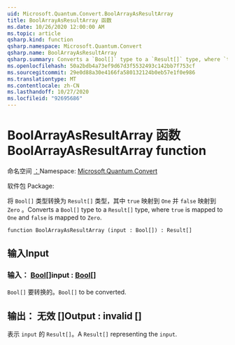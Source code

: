 ```yaml
---
uid: Microsoft.Quantum.Convert.BoolArrayAsResultArray
title: BoolArrayAsResultArray 函数
ms.date: 10/26/2020 12:00:00 AM
ms.topic: article
qsharp.kind: function
qsharp.namespace: Microsoft.Quantum.Convert
qsharp.name: BoolArrayAsResultArray
qsharp.summary: Converts a `Bool[]` type to a `Result[]` type, where `true` is mapped to `One` and `false` is mapped to `Zero`.
ms.openlocfilehash: 50a2bdb4a73ef9d67d3f5532493c142bb7f753cf
ms.sourcegitcommit: 29e0d88a30e4166fa580132124b0eb57e1f0e986
ms.translationtype: MT
ms.contentlocale: zh-CN
ms.lasthandoff: 10/27/2020
ms.locfileid: "92695686"
---
```

# <a name="boolarrayasresultarray-function"></a><span data-ttu-id="469b7-102">BoolArrayAsResultArray 函数</span><span class="sxs-lookup"><span data-stu-id="469b7-102">BoolArrayAsResultArray function</span></span>

<span data-ttu-id="469b7-103">命名空间 [：](xref:Microsoft.Quantum.Convert)</span><span class="sxs-lookup"><span data-stu-id="469b7-103">Namespace: [Microsoft.Quantum.Convert](xref:Microsoft.Quantum.Convert)</span></span>

<span data-ttu-id="469b7-104">软件包 [](https://nuget.org/packages/)</span><span class="sxs-lookup"><span data-stu-id="469b7-104">Package: [](https://nuget.org/packages/)</span></span>


<span data-ttu-id="469b7-105">将 `Bool[]` 类型转换为 `Result[]` 类型，其中 `true` 映射到 `One` 并 `false` 映射到 `Zero` 。</span><span class="sxs-lookup"><span data-stu-id="469b7-105">Converts a `Bool[]` type to a `Result[]` type, where `true` is mapped to `One` and `false` is mapped to `Zero`.</span></span>

```qsharp
function BoolArrayAsResultArray (input : Bool[]) : Result[]
```


## <a name="input"></a><span data-ttu-id="469b7-106">输入</span><span class="sxs-lookup"><span data-stu-id="469b7-106">Input</span></span>

### <a name="input--bool"></a><span data-ttu-id="469b7-107">输入： [Bool](xref:microsoft.quantum.lang-ref.bool)[]</span><span class="sxs-lookup"><span data-stu-id="469b7-107">input : [Bool](xref:microsoft.quantum.lang-ref.bool)[]</span></span>

<span data-ttu-id="469b7-108">`Bool[]` 要转换的。</span><span class="sxs-lookup"><span data-stu-id="469b7-108">`Bool[]` to be converted.</span></span>



## <a name="output--__invalidresult__"></a><span data-ttu-id="469b7-109">输出： __无效 <Result>__ []</span><span class="sxs-lookup"><span data-stu-id="469b7-109">Output : __invalid<Result>__ []</span></span>

<span data-ttu-id="469b7-110">表示 `input` 的 `Result[]`。</span><span class="sxs-lookup"><span data-stu-id="469b7-110">A `Result[]` representing the `input`.</span></span>
